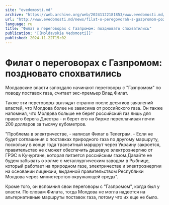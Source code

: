 ```yaml
---
site: "evedomosti.md"
archive: "https://web.archive.org/web/20241122181853/www.evedomosti.md/news/filat-o-peregovorah-s-gazpromom-pozdnovato-spohvatilis"
url: "http://www.evedomosti.md/news/filat-o-peregovorah-s-gazpromom-pozdnovato-spohvatilis"
language: ru
title: "Филат о переговорах с Газпромом: поздновато спохватились"
publication: '[[Moldavskie Vedomosti]]'
published: 2024-11-22T15:02
---
```


# Филат о переговорах с Газпромом: поздновато спохватились

Молдавские власти запоздало начинают переговоры с "Газпромом" по поводу поставок газа, считает экс-премьер Влад Филат.

Также эти переговоры выглядят странно после десятков заявлений властей, что Молдова более не зависима от российского газа. Он также напомнил, что Молдова больше не берет российский газ лишь для правого берега Днестра - и берет его на бирже переплачивая почти 200 долларов за тысячу кубометров.

"Проблема в электричестве, - написал Филат в Телеграм. - Если не будет соглашения о поставках природного газа по другому маршруту, поскольку в конце года транзитный маршрут через Украину закроется, правительство не сможет обеспечить дешевую электроэнергию от ГРЭС в Кучургане, которая питается российским газом.Давайте не будем забывать о холме с металлургическим заводом в Рыбнице, который работает на природном газе, электричестве и электроэнергии на основании лицензии, выданной правительством Республики Молдова через министерство окружающей среды".

Кроме того, он вспомнил свои переговоры с "Газпромом", когда был у власти. По словам Филата, тогда Молдова не могла надеется на альтернативные маршруты поставок газа, потому что их еще не было.